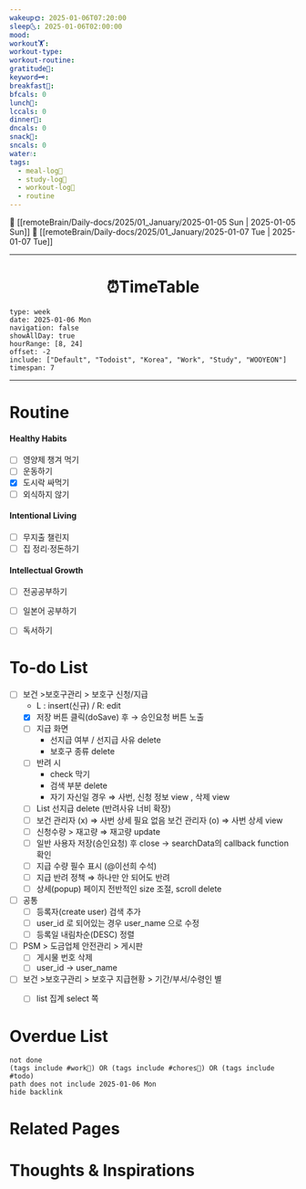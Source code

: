 ```yaml
---
wakeup🌞: 2025-01-06T07:20:00
sleep🌜: 2025-01-06T02:00:00
mood: 
workout🏋️: 
workout-type: 
workout-routine: 
gratitude🙏: 
keyword🗝️: 
breakfast🍳: 
bfcals: 0
lunch🍚: 
lccals: 0
dinner🥗: 
dncals: 0
snack🍬: 
sncals: 0
water💧: 
tags:
  - meal-log📝
  - study-log📓
  - workout-log💪
  - routine
---
```


🔺 [[remoteBrain/Daily-docs/2025/01_January/2025-01-05 Sun | 2025-01-05 Sun]]
🔻 [[remoteBrain/Daily-docs/2025/01_January/2025-01-07 Tue | 2025-01-07 Tue]]
___
<h1> <center>⏰TimeTable </center> </h1>

```gEvent
type: week
date: 2025-01-06 Mon
navigation: false
showAllDay: true
hourRange: [8, 24]
offset: -2
include: ["Default", "Todoist", "Korea", "Work", "Study", "WOOYEON"]
timespan: 7
```

--- 


# Routine 

####  Healthy Habits
- [ ] 영양제 챙겨 먹기
- [ ] 운동하기
- [x] 도시락 싸먹기
- [ ] 외식하지 않기 

####  Intentional Living 
- [ ] 무지출 챌린지 
- [ ] 집 정리·정돈하기

#### Intellectual Growth
- [ ] 전공공부하기
- [ ] 일본어 공부하기
- [ ] 독서하기



# To-do List

- [ ] 보건 >보호구관리 > 보호구 신청/지급 
	- L : insert(신규) / R: edit
	- [x] 저장 버튼 클릭(doSave) 후 → 승인요청 버튼 노출
	- [ ] 지급 화면 
		- 선지급 여부 / 선지급 사유 delete
		- 보호구 종류 delete
	- [ ] 반려 시 
		- check 막기
		- 검색 부분 delete 
		- 자기 자신일 경우 ⇒ 사번, 신청 정보 view , 삭제 view 
	- [ ] List 선지급 delete (반려사유 너비 확장)
	- [ ] 보건 관리자 (x) ⇒ 사번 상세 필요 없음
		보건 관리자 (o) ⇒ 사번 상세 view 
	- [ ] 신청수량 > 재고량 ⇒ 재고량 update 
	- [ ] 일반 사용자 저장(승인요청) 후 close → searchData의 callback function 확인 
	- [ ] 지급 수량 필수 표시 (@이선희 수석)
	- [ ] 지급 반려 정책 ⇒ 하나만 안 되어도 반려 
	- [ ] 상세(popup) 페이지 전반적인 size 조절, scroll delete 

- [ ] 공통 
	- [ ] 등록자(create user) 검색 추가 
	- [ ] user_id 로 되어있는 경우 user_name 으로 수정 
	- [ ] 등록일 내림차순(DESC) 정렬 

- [ ] PSM > 도금업체 안전관리 > 게시판 
	- [ ] 게시물 번호 삭제 
	- [ ] user_id → user_name 

- [ ] 보건 >보호구관리 > 보호구 지급현황 > 기간/부서/수령인 별 
	- [ ] list 집계 select 쪽 


# Overdue List
```tasks
not done
(tags include #work💼) OR (tags include #chores🧺) OR (tags include #todo)
path does not include 2025-01-06 Mon
hide backlink
```

# Related Pages



# Thoughts & Inspirations

